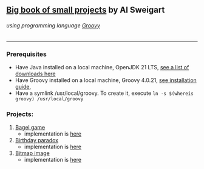 ## [Big book of small projects](https://nostarch.com/big-book-small-python-projects) by Al Sweigart
###### _using programming language [Groovy](https://groovy-lang.org)_

---

### Prerequisites

* Have Java installed on a local machine, OpenJDK 21 LTS, [see a list of downloads here](https://docs.aws.amazon.com/corretto/latest/corretto-21-ug/downloads-list.html)
* Have Groovy installed on a local machine, Groovy 4.0.21, [see installation guide](https://groovy-lang.org/install.html), 
* Have a symlink /usr/local/groovy. To create it, execute `ln -s $(whereis groovy) /usr/local/groovy`

### Projects:

1. [Bagel game](https://sites.math.washington.edu/~mathcircle/mmc/mmc2010/PicoFermiBagel.pdf)  
    - implementation is [here](src/main/java/com/example/big_book_groovy/bagel)
2. [Birthday paradox](https://en.wikipedia.org/wiki/Birthday_problem)  
    - implementation is [here](src/main/java/com/example/big_book_groovy/birthday_paradox)
3. [Bitmap image](src/main/resources/03_bitmap_message.txt)  
    - implementation is [here](src/main/java/com/example/big_book_groovy/bitmap)
